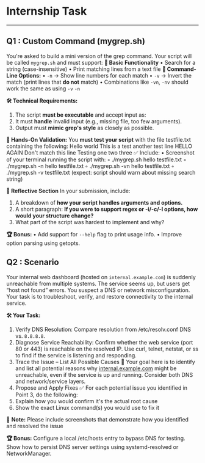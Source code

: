# Internship Task

---

## Q1 : **Custom Command (mygrep.sh)**

You're asked to build a mini version of the grep command. Your script will be called `mygrep.sh` and must support:
**🔹 Basic Functionality**
• Search for a string (case-insensitive)
• Print matching lines from a text file
**🔹 Command-Line Options:**
• `-n` → Show line numbers for each match
• `-v` → Invert the match (print lines that **do not** match)
• Combinations like `-vn`, `-nv` should work the same as using `-v` `-n`
  
**🛠️ Technical Requirements:**
1.  The script **must be executable** and accept input as:
2.  It must **handle** invalid input (e.g., missing file, too few arguments).
3.  Output must **mimic grep's style** as closely as possible.
  
**🧪 Hands-On Validation:** You **must test your script** with the file testfile.txt containing the following:
Hello world
This is a test
another test line
HELLO AGAIN
Don't match this line
Testing one two three
✅ Include:
• Screenshot of your terminal running the script with: 
    ◦ ./mygrep.sh hello testfile.txt
    ◦ ./mygrep.sh -n hello testfile.txt
    ◦ ./mygrep.sh -vn hello testfile.txt
    ◦ ./mygrep.sh -v testfile.txt (expect: script should warn about missing search string)
  
**🧠 Reflective Section**
In your submission, include:
1.  A breakdown of **how your script handles arguments and options.**
2.  A short paragraph: **If you were to support regex or -i/-c/-l options, how would your structure change?**
3.  What part of the script was hardest to implement and why?
  
**🏆 Bonus:**
• Add support for `--help` flag to print usage info.
• Improve option parsing using getopts.

## Q2 : **Scenario**

Your internal web dashboard (hosted on `internal.example.com`) is suddenly unreachable from multiple systems. The service seems up, but users get “host not found” errors. You suspect a DNS or network misconfiguration. Your task is to troubleshoot, verify, and restore connectivity to the internal service.
  
**🛠️ Your Task:**
1.  Verify DNS Resolution:
Compare resolution from /etc/resolv.conf DNS vs. `8.8.8.8`.
2.  Diagnose Service Reachability:
Confirm whether the web service (port 80 or 443) is reachable on the resolved IP.
Use curl, telnet, netstat, or ss to find if the service is listening and responding.
3.  Trace the Issue – List All Possible Causes
**🧪** Your goal here is to identify and list all potential reasons why [internal.example.com](http://internal.example.com/) might be unreachable, even if the service is up and running. Consider both DNS and network/service layers.
4.  Propose and Apply Fixes
✅ For each potential issue you identified in Point 3, do the following:
1.  Explain how you would confirm it's the actual root cause
2.  Show the exact Linux command(s) you would use to fix it
  
**🧠** **Note:**
Please include screenshots that demonstrate how you identified and resolved the issue 
  
**🏆 Bonus:**
Configure a local /etc/hosts entry to bypass DNS for testing.
Show how to persist DNS server settings using systemd-resolved or NetworkManager.
